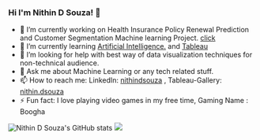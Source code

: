 ### Hi I'm Nithin D Souza! 👋

- 🔭 I’m currently working on Health Insurance Policy Renewal Prediction and Customer Segmentation Machine learning Project. [click](https://health-insurance-renewal-pred.herokuapp.com/)
- 🌱 I’m currently learning [Artificial Intelligence.](https://en.wikipedia.org/wiki/Artificial_intelligence) and [Tableau](https://en.wikipedia.org/wiki/Tableau_Software)
- 🤔 I’m looking for help with best way of data visualization techniques for non-technical audience.
- 💬 Ask me about Machine Learning or any tech related stuff.
- 📫 How to reach me: LinkedIn: [nithindsouza](https://www.linkedin.com/in/nithinsouza/) , Tableau-Gallery: [nithin.dsouza](https://public.tableau.com/profile/nithin.dsouza#!/)
- ⚡ Fun fact: I love playing video games in my free time, Gaming Name : Boogha

![Nithin D Souza's GitHub stats](https://github-readme-stats.vercel.app/api?username=nithindsouza&show_icons=true&theme=radical)
<img src= "https://github-readme-stats.vercel.app/api/top-langs/?username=nithindsouza&&show_icons=true&title_color=ffffff&icon_color=bb2acf&text_color=daf7dc&bg_color=151515">            
